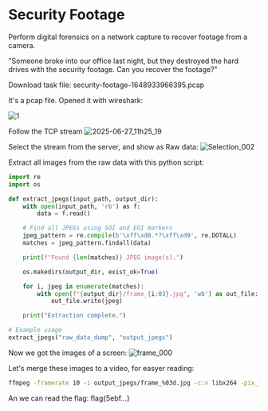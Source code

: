 
<h1>Security Footage</h1>

Perform digital forensics on a network capture to recover footage from a camera.

"Someone broke into our office last night, but they destroyed the hard drives with the security footage. Can you recover the footage?"

Download task file:
security-footage-1648933966395.pcap

It's a pcap file.
Opened it with wireshark:

![1](https://github.com/user-attachments/assets/3b96a15a-df12-4354-b6ac-63dbbfc33eac)

Follow the TCP stream
![2025-06-27_11h25_19](https://github.com/user-attachments/assets/3f22c944-7452-4a8c-b75f-da7aa4d85220)

Select the stream from the server, and show as Raw data:
![Selection_002](https://github.com/user-attachments/assets/03bcd366-02f8-48f0-9b5a-8a9bcb9cf3c2)

Extract all images from the raw data with this python script:
```python
import re
import os

def extract_jpegs(input_path, output_dir):
    with open(input_path, 'rb') as f:
        data = f.read()

    # Find all JPEGs using SOI and EOI markers
    jpeg_pattern = re.compile(b'\xff\xd8.*?\xff\xd9', re.DOTALL)
    matches = jpeg_pattern.findall(data)

    print(f"Found {len(matches)} JPEG image(s).")

    os.makedirs(output_dir, exist_ok=True)

    for i, jpeg in enumerate(matches):
        with open(f"{output_dir}/frame_{i:03}.jpg", 'wb') as out_file:
            out_file.write(jpeg)

    print("Extraction complete.")

# Example usage
extract_jpegs("raw_data_dump", "output_jpegs")
```
Now we got the images of a screen:
![frame_000](https://github.com/user-attachments/assets/fac8f9b8-7f9d-4b43-93cf-1045dfffc114)

Let's merge these images to a video, for easyer reading:
```bash
ffmpeg -framerate 10 -i output_jpegs/frame_%03d.jpg -c:v libx264 -pix_fmt yuv420p output_video.mp4
```
An we can read the flag:
flag{5ebf...}

